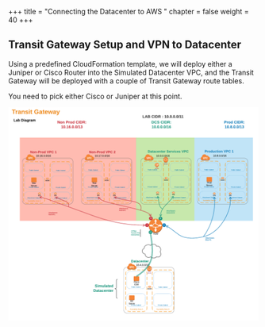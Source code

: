+++
title = "Connecting the Datacenter to AWS "
chapter = false
weight = 40
+++

## Transit Gateway Setup and VPN to Datacenter

Using a predefined CloudFormation template, we will deploy either a Juniper or Cisco Router into the Simulated Datacenter VPC, and the Transit Gateway will be deployed with a couple of Transit Gateway route tables.

You need to pick either Cisco or Juniper at this point.

![Specify Details Screenshot](/images/hybrid-tgw-diagram.png)
